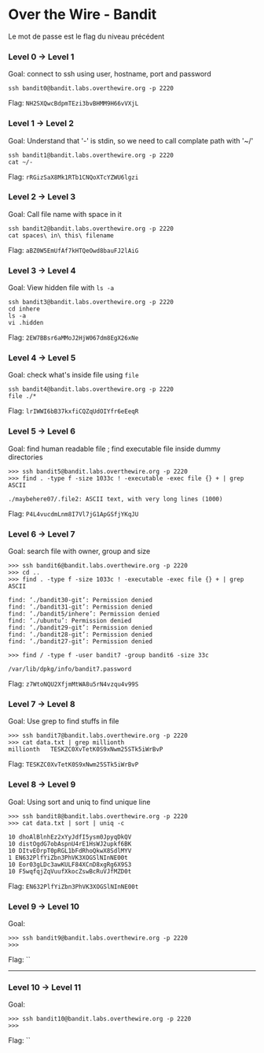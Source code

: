 # Over the Wire - Bandit

Le mot de passe est le flag du niveau précédent


### Level 0 -> Level 1

Goal: connect to ssh using user, hostname, port and password

```
ssh bandit0@bandit.labs.overthewire.org -p 2220
```

Flag: `NH2SXQwcBdpmTEzi3bvBHMM9H66vVXjL`

### Level 1 -> Level 2

Goal: Understand that '-' is stdin, so we need to call complate path with '~/'

```
ssh bandit1@bandit.labs.overthewire.org -p 2220
cat ~/-
```

Flag: `rRGizSaX8Mk1RTb1CNQoXTcYZWU6lgzi`

### Level 2 -> Level 3

Goal: Call file name with space in it

```
ssh bandit2@bandit.labs.overthewire.org -p 2220
cat spaces\ in\ this\ filename
```

Flag: `aBZ0W5EmUfAf7kHTQeOwd8bauFJ2lAiG`


### Level 3 -> Level 4

Goal: View hidden file with `ls -a`

```
ssh bandit3@bandit.labs.overthewire.org -p 2220
cd inhere
ls -a
vi .hidden
```

Flag: `2EW7BBsr6aMMoJ2HjW067dm8EgX26xNe`

### Level 4 -> Level 5

Goal: check what's inside file using `file`

```
ssh bandit4@bandit.labs.overthewire.org -p 2220
file ./*
```

Flag: `lrIWWI6bB37kxfiCQZqUdOIYfr6eEeqR`

### Level 5 -> Level 6

Goal: find human readable file ; find executable file inside dummy directories

```
>>> ssh bandit5@bandit.labs.overthewire.org -p 2220
>>> find . -type f -size 1033c ! -executable -exec file {} + | grep ASCII

./maybehere07/.file2: ASCII text, with very long lines (1000)
```

Flag: `P4L4vucdmLnm8I7Vl7jG1ApGSfjYKqJU`


### Level 6 -> Level 7

Goal: search file with owner, group and size


```
>>> ssh bandit6@bandit.labs.overthewire.org -p 2220
>>> cd ..
>>> find . -type f -size 1033c ! -executable -exec file {} + | grep ASCII

find: ‘./bandit30-git’: Permission denied
find: ‘./bandit31-git’: Permission denied
find: ‘./bandit5/inhere’: Permission denied
find: ‘./ubuntu’: Permission denied
find: ‘./bandit29-git’: Permission denied
find: ‘./bandit28-git’: Permission denied
find: ‘./bandit27-git’: Permission denied

>>> find / -type f -user bandit7 -group bandit6 -size 33c

/var/lib/dpkg/info/bandit7.password

```

Flag: `z7WtoNQU2XfjmMtWA8u5rN4vzqu4v99S`

### Level 7 -> Level 8

Goal: Use grep to find stuffs in file

```
>>> ssh bandit7@bandit.labs.overthewire.org -p 2220
>>> cat data.txt | grep millionth
millionth	TESKZC0XvTetK0S9xNwm25STk5iWrBvP

```

Flag: `TESKZC0XvTetK0S9xNwm25STk5iWrBvP`


### Level 8 -> Level 9


Goal: Using sort and uniq to find unique line

```
>>> ssh bandit8@bandit.labs.overthewire.org -p 2220
>>> cat data.txt | sort | uniq -c

10 dhoAlBlnhEz2xYyJdfI5ysm0JpyqDkQV
10 distOgdG7obAspnU4rE1HsWJ2upkf6BK
10 DItvEOrpT0pRGL1bFdRhoQkwX8SdlMYV
1 EN632PlfYiZbn3PhVK3XOGSlNInNE00t
10 Eor03gLDc3awKULF84XCnD8xgRg6X9S3
10 F5wqfqjZqVuufXkocZswBcRuVJfMZD0t

```

Flag: `EN632PlfYiZbn3PhVK3XOGSlNInNE00t`


### Level 9 -> Level 10


Goal: 

```
>>> ssh bandit9@bandit.labs.overthewire.org -p 2220
>>> 

```

Flag: ``


---------------------------------------------------------------

### Level 10 -> Level 11


Goal: 

```
>>> ssh bandit10@bandit.labs.overthewire.org -p 2220
>>> 

```

Flag: ``




